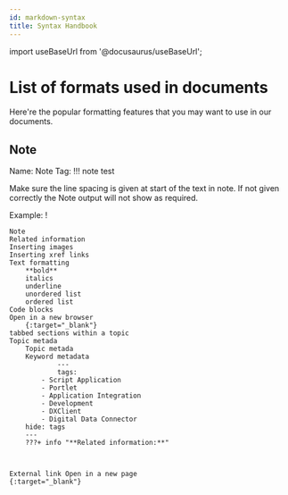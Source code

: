 ```yaml
---
id: markdown-syntax
title: Syntax Handbook 
---
```

import useBaseUrl from '@docusaurus/useBaseUrl';

# List of formats used in documents

Here're the popular formatting features that you may want to use in our documents.

## Note

Name: Note
Tag: 
!!! note
	test

Make sure the line spacing is given at start of the text in note. If not given correctly the Note output will not show as required.

Example: !


	Note 
	Related information 
	Inserting images
    Inserting xref links
    Text formatting
        **bold**
        italics
        underline
        unordered list
        ordered list
    Code blocks
    Open in a new browser
        {:target="_blank"}    
    tabbed sections within a topic
    Topic metada
        Topic metada
        Keyword metadata
            	---
        		tags:
		    - Script Application
		    - Portlet
		    - Application Integration
		    - Development
		    - DXClient
		    - Digital Data Connector
		hide: tags
		---
		???+ info "**Related information:**"



	External link Open in a new page 
	{:target="_blank"}


